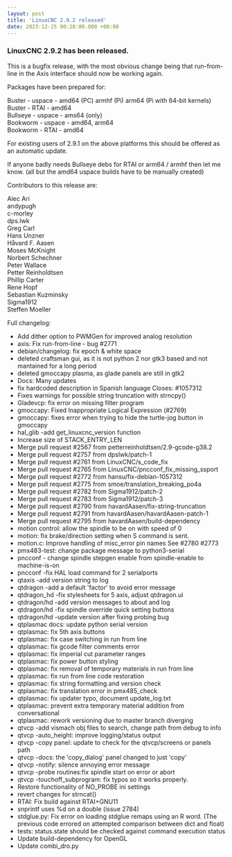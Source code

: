 ```yaml
---
layout: post
title: 'LinuxCNC 2.9.2 released'
date: 2023-12-25 00:28:00.000 +00:00
---
```


### LinuxCNC 2.9.2 has been released.

This is a bugfix release, with the
most obvious change being that run-from-line in the Axis interface
should now be working again.

Packages have been prepared for:

Buster - uspace - amd64 (PC) armhf (Pi) arm64 (Pi with 64-bit kernels)  
Buster - RTAI - amd64  
Bullseye - uspace - ams64 (only)  
Bookworm - uspace - amd64, arm64  
Bookworm - RTAI - amd64  

For existing users of 2.9.1 on the above platforms this should be
offered as an automatic update.

If anyone badly needs Bullseye debs for RTAI or arm64 / armhf then let
me know. (all but the amd64 uspace builds have to be manually created)

Contributors to this release are:

Alec Ari  
andypugh  
c-morley  
dps.lwk  
Greg Carl  
Hans Unzner  
Håvard F. Aasen  
Moses McKnight  
Norbert Schechner  
Peter Wallace  
Petter Reinholdtsen  
Phillip Carter  
Rene Hopf  
Sebastian Kuzminsky  
Sigma1912  
Steffen Moeller  

Full changelog:

  * Add dither option to PWMGen for improved analog resolution
  * axis: Fix run-from-line - bug #2771
  * debian/changelog: fix epoch & white space
  * deleted craftsman gui, as it is not python 2 nor gtk3 based and
not mantained for a long period
  * deleted gmoccapy plasma, as glade panels are still in gtk2
  * Docs: Many updates
  * fix hardcoded description in Spanish language Closes: #1057312
  * Fixes warnings for possible string truncation with strncpy()
  * Gladevcp: fix error on missing filter program
  * gmoccapy: Fixed Inappropriate Logical Expression (#2769)
  * gmoccapy: fixes error when trying to hide the turtle-jog button in gmoccapy
  * hal_glib -add get_linuxcnc_version function
  * Increase size of STACK_ENTRY_LEN
  * Merge pull request #2567 from petterreinholdtsen/2.9-gcode-g38.2
  * Merge pull request #2757 from dpslwk/patch-1
  * Merge pull request #2761 from LinuxCNC/s_code_fix
  * Merge pull request #2765 from LinuxCNC/pncconf_fix_missing_ssport
  * Merge pull request #2772 from hansu/fix-debian-1057312
  * Merge pull request #2775 from smoe/translation_breaking_po4a
  * Merge pull request #2782 from Sigma1912/patch-2
  * Merge pull request #2783 from Sigma1912/patch-3
  * Merge pull request #2790 from havardAasen/fix-string-truncation
  * Merge pull request #2791 from havardAasen/havardAasen-patch-1
  * Merge pull request #2795 from havardAasen/build-dependency
  * motion control: allow the spindle to be on with speed of 0
  * motion: fix brake/direction setting when S command is sent.
  * motion.c: Improve handling of misc_error pin names See #2780 #2773
  * pmx483-test: change package message to python3-serial
  * pncconf - change spindle stepgen enable from spindle-enable to machine-is-on
  * pncconf -fix HAL load command for 2 serialports
  * qtaxis -add version string to log
  * qtdragon -add a default 'factor' to avoid error message
  * qtdragon_hd -fix stylesheets for 5 axis, adjust qtdragon.ui
  * qtdragon/hd -add version messages to about and log
  * qtdragon/hd -fix spindle override quick setting buttons
  * qtdragon/hd -update version after fixing probing bug
  * qtplasmac docs: update python serial version
  * qtplasmac: fix 5th axis buttons
  * qtplasmac: fix case switching in run from line
  * qtplasmac: fix gcode filter comments error
  * qtplasmac: fix imperial cut parameter ranges
  * qtplasmac: fix power button styling
  * qtplasmac: fix removal of temporary materials in run from line
  * qtplasmac: fix run from line code restoration
  * qtplasmac: fix string formatting and version check
  * qtplasmac: fix translation error in pmx485_check
  * qtplasmac: fix updater typo, document update_log.txt
  * qtplasmac: prevent extra temporary material addition from conversational
  * qtplasmac: rework versioning due to master branch diverging
  * qtvcp -add vismach obj files to search, change path from debug to info
  * qtvcp -auto_height: improve logging/status output
  * qtvcp -copy panel: update to check for the qtvcp/screens or panels path
  * qtvcp -docs: the 'copy_dialog' panel changed to just 'copy'
  * qtvcp -notify: silence annoying error message
  * qtvcp -probe routines:fix spindle start on error or abort
  * qtvcp -touchoff_subprogram: fix typos so it works properly.
  * Restore functionality of NO_PROBE ini settings
  * revert changes for strncat()
  * RTAI: Fix build against RTAI+GNU11
  * snprintf uses %d on a double (issue 2784)
  * stdglue.py: Fix error on loading stdglue remaps using an R word.
(The previous code errored on attempted comparison between dict and
float)
  * tests: status.state should be checked against command execution status
  * Update build-dependency for OpenGL
  * Update combi_dro.py
